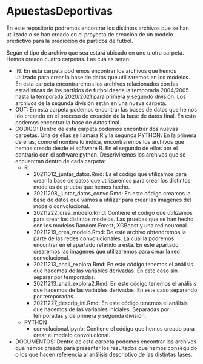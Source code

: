 # ApuestasDeportivas
En este repositorio podremos encontrar los distintos archivos que se han utilizado o se han creado en el proyecto de creación de un modelo predictivo para la predicción de partidos de futbol.

Según el tipo de archivo que sea estará ubicado en uno u otra carpeta. Hemos creado cuatro carpetas. Las cuales seran:

+ IN: En esta carpeta podremos encontrar los archivos que hemos utilizado para crear la base de datos que utilizaremos en los modelos. En esta carpeta encontraremos los archivos relacionados con las estadísticas de los partidos de futbol desde la temporada 2004/2005 hasta la temporada 2020/2021 para primera y segundo división. Los archivos de la segunda división están en una nueva carpeta.
+ OUT: En esta carpeta podemos encontrar las bases de datos que hemos ido creando en el proceso de creación de la base de datos final. En esta podemos encontrar la base de datos final.
+ CODIGO: Dentro de esta carpeta podemos encontrar dos nuevas carpetas. Una de ellas se llamara R y la segunda PYTHON. En la primera de ellas, como el nombre lo indica, encontraremos los archivos que hemos creado desde el software R. En el segundo de ellos por el contrario con el software python. Descriviremos los archivos que se encuentran dentro de cada carpeta:
  + R
    + 20211012_juntar_datos.Rmd: Es el código que utilizamos para crear la base de datos que utilizaremos para crear los distintos modelos de prueba que hemos hecho.
    + 20211208_juntar_datos_convo.Rmd: En este código creamos la base de datos que vamos a utilizar para crear las imagenes del modelo convolucional.
    + 20211222_crea_modelo.Rmd: Contiene el código que utilizamos para crear los distintos modelos. Las pruebas que se han hecho con los modelos Random Forest, XGBoost y una red neuronal.
    + 20211219_crea_modelo.Rmd: De este archivo obtendremos la parte de las redes convolucionales. La cual la podremos encontrar en el apartado referido a esta. En este apartado crearemos las imagenes que utilizaremos para crear la red convolucional.
    + 20211213_anali_explora.Rmd: En este código tenemos el análisis que hacemos de las variables derivadas. En este caso sin separar por temporadas.
    + 20211213_anali_explora2.Rmd: En este código tenemos el análisis que hacemos de las variables derivadas. En este caso separando por temporadas.
    + 20211227_descrip_ini.Rmd: En este código tenemos el análisis que hacemos de las variables iniciales. Separadas por temporadas y de primera y segunda división.
  + PYTHON
    +  convolucional.ipynb: Contiene el código que hemos creado para crear el modelo convolucional.
+ DOCUMENTOS: Dentro de esta carpeta podemos encontrar los archivos que hemos creado para presentar los resultados que hemos conseguido o los que hacen referencia al análisis descriptivo de las distintas fases.
